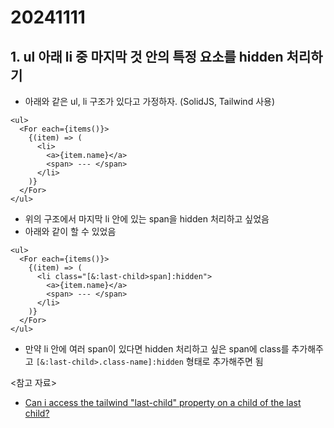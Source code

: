 # 20241111

## 1. ul 아래 li 중 마지막 것 안의 특정 요소를 hidden 처리하기

- 아래와 같은 ul, li 구조가 있다고 가정하자. (SolidJS, Tailwind 사용)

```tsx
<ul>
  <For each={items()}>
    {(item) => (
      <li>
        <a>{item.name}</a>
        <span> --- </span>
      </li>
    )}
  </For>
</ul>
```

- 위의 구조에서 마지막 li 안에 있는 span을 hidden 처리하고 싶었음
- 아래와 같이 할 수 있었음

```tsx
<ul>
  <For each={items()}>
    {(item) => (
      <li class="[&:last-child>span]:hidden">
        <a>{item.name}</a>
        <span> --- </span>
      </li>
    )}
  </For>
</ul>
```

- 만약 li 안에 여러 span이 있다면 hidden 처리하고 싶은 span에 class를 추가해주고 `[&:last-child>.class-name]:hidden` 형태로 추가해주면 됨

<참고 자료>
- [Can i access the tailwind "last-child" property on a child of the last child?](https://stackoverflow.com/questions/77050602/can-i-access-the-tailwind-last-child-property-on-a-child-of-the-last-child)